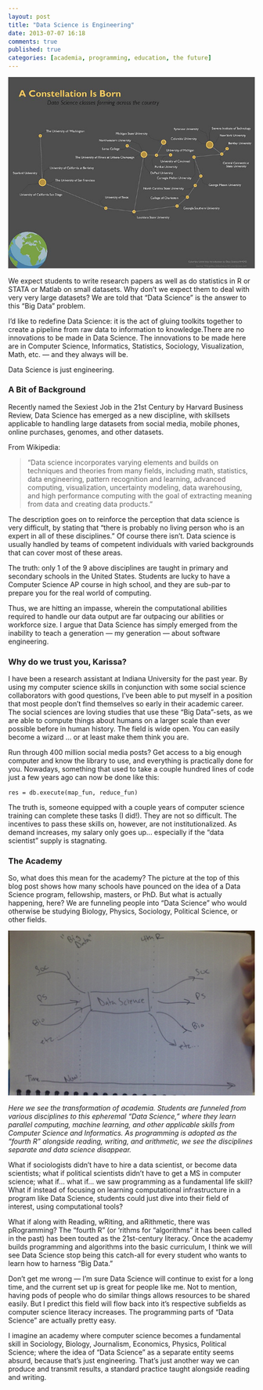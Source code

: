 ```yaml
---
layout: post
title: "Data Science is Engineering"
date: 2013-07-07 16:18
comments: true
published: true
categories: [academia, programming, education, the future]
---
```


![](/images/blog/datascienceconstellation.jpeg)

We expect students to write research papers as well as do statistics in R or STATA or Matlab on small datasets. Why don’t we expect them to deal with very very large datasets? We are told that “Data Science” is the answer to this “Big Data” problem.

I’d like to redefine Data Science: it is the act of gluing toolkits together to create a pipeline from raw data to information to knowledge.There are no innovations to be made in Data Science. The innovations to be made here are in Computer Science, Informatics, Statistics, Sociology, Visualization, Math, etc. — and they always will be.

Data Science is just engineering.
<!-- more -->

### A Bit of Background

Recently named the Sexiest Job in the 21st Century by Harvard Business Review, Data Science has emerged as a new discipline, with skillsets applicable to handling large datasets from social media, mobile phones, online purchases, genomes, and other datasets.

From Wikipedia: 
>“Data science incorporates varying elements and builds on techniques and theories from many fields, including math, statistics, data engineering, pattern recognition and learning, advanced computing, visualization, uncertainty modeling, data warehousing, and high performance computing with the goal of extracting meaning from data and creating data products.”

The description goes on to reinforce the perception that data science is very difficult, by stating that “there is probably no living person who is an expert in all of these disciplines.” Of course there isn’t. Data science is usually handled by teams of competent individuals with varied backgrounds that can cover most of these areas.

The truth: only 1 of the 9 above disciplines are taught in primary and secondary schools in the United States. Students are lucky to have a Computer Science AP course in high school, and they are sub-par to prepare you for the real world of computing.

Thus, we are hitting an impasse, wherein the computational abilities required to handle our data output are far outpacing our abilities or workforce size. I argue that Data Science has simply emerged from the inability to teach a generation — my generation — about software engineering.

### Why do we trust you, Karissa?
I have been a research assistant at Indiana University for the past year. By using my computer science skills in conjunction with some social science collaborators with good questions, I’ve been able to put myself in a position that most people don’t find themselves so early in their academic career. The social sciences are loving studies that use these “Big Data”-sets, as we are able to compute things about humans on a larger scale than ever possible before in human history. The field is wide open. You can easily become a wizard … or at least make them think you are.

Run through 400 million social media posts? Get access to a big enough computer and know the library to use, and everything is practically done for you. Nowadays, something that used to take a couple hundred lines of code just a few years ago can now be done like this:

	res = db.execute(map_fun, reduce_fun)

The truth is, someone equipped with a couple years of computer science training can complete these tasks (I did!). They are not so difficult. The incentives to pass these skills on, however, are not institutionalized. As demand increases, my salary only goes up... especially if the “data scientist” supply is stagnating.

### The Academy
So, what does this mean for the academy? The picture at the top of this blog post shows how many schools have pounced on the idea of a Data Science program, fellowship, masters, or PhD. But what is actually happening, here? We are funneling people into “Data Science” who would otherwise be studying Biology, Physics, Sociology, Political Science, or other fields.

![Alt text](/images/blog/datasciencedoodle.jpeg)

_Here we see the transformation of academia. Students are funneled from various disciplines to this epheremal “Data Science,” where they learn parallel computing, machine learning, and other applicable skills from Computer Science and Informatics. As programming is adopted as the “fourth R” alongside reading, writing, and arithmetic, we see the disciplines separate and data science disappear._

What if sociologists didn’t have to hire a data scientist, or become data scientists; what if political scientists didn’t have to get a MS in computer science; what if… what if… we saw programming as a fundamental life skill? What if instead of focusing on learning computational infrastructure in a program like Data Science, students could just dive into their field of interest, using computational tools?

What if along with Reading, wRiting, and aRithmetic, there was pRogramming? The “fourth R” (or ‘rithms for “algorithms” it has been called in the past) has been touted as the 21st-century literacy. Once the academy builds programming and algorithms into the basic curriculum, I think we will see Data Science stop being this catch-all for every student who wants to learn how to harness “Big Data.”

Don’t get me wrong — I’m sure Data Science will continue to exist for a long time, and the current set up is great for people like me. Not to mention, having pods of people who do similar things allows resources to be shared easily. But I predict this field will flow back into it’s respective subfields as computer science literacy increases. The programming parts of “Data Science” are actually pretty easy.

I imagine an academy where computer science becomes a fundamental skill in Sociology, Biology, Journalism, Economics, Physics, Political Science; where the idea of “Data Science” as a separate entity seems absurd, because that’s just engineering. That’s just another way we can produce and transmit results, a standard practice taught alongside reading and writing.
